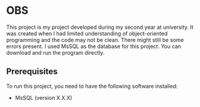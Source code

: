 # OBS
This project is my project developed during my second year at university. It was created when I had limited understanding of object-oriented programming and the code may not be clean. There might still be some errors present. I used MsSQL as the database for this project. You can download and run the program directly.

## Prerequisites

To run this project, you need to have the following software installed:

- MsSQL (version X.X.X)
